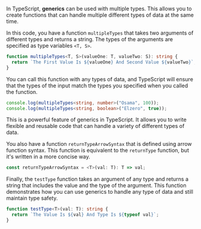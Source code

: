 In TypeScript, **generics** can be used with multiple types. This allows you to create functions that can handle multiple different types of data at the same time.

In this code, you have a function `multipleTypes` that takes two arguments of different types and returns a string. The types of the arguments are specified as type variables `<T, S>`.

```typescript
function multipleTypes<T, S>(valueOne: T, valueTwo: S): string {
  return `The First Value Is ${valueOne} And Second Value ${valueTwo}`;
}
```

You can call this function with any types of data, and TypeScript will ensure that the types of the input match the types you specified when you called the function.

```typescript
console.log(multipleTypes<string, number>("Osama", 100));
console.log(multipleTypes<string, boolean>("Elzero", true));
```

This is a powerful feature of generics in TypeScript. It allows you to write flexible and reusable code that can handle a variety of different types of data.

You also have a function `returnTypeArrowSyntax` that is defined using arrow function syntax. This function is equivalent to the `returnType` function, but it's written in a more concise way.

```typescript
const returnTypeArrowSyntax = <T>(val: T): T => val;
```

Finally, the `testType` function takes an argument of any type and returns a string that includes the value and the type of the argument. This function demonstrates how you can use generics to handle any type of data and still maintain type safety.

```typescript
function testType<T>(val: T): string {
  return `The Value Is ${val} And Type Is ${typeof val}`;
}
```